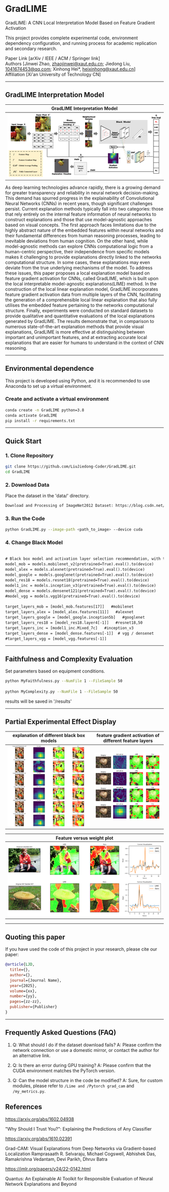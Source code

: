 # GradLIME
GradLIME: A CNN Local Interpretation Model Based on Feature Gradient Activation

This project provides complete experimental code, environment dependency configuration, and running process for academic replication and secondary research.

Paper Link [arXiv / IEEE / ACM / Springer link]  
Authors [Jinwei Zhao, zhaojinwei@xaut.edu.cn; Jiedong Liu, 1041674453@qq.com; Xinhong Hei*, heixinhong@xaut.edu.cn]  
Affiliation [Xi'an University of Technology CN]

---


## GradLIME Interpretation Model

|         GradLIME Interpretation Model         |
|:-------------------------------:|
| ![](./DemoImage/GradLIME.png) |


As deep learning technologies advance rapidly, there is a growing demand for greater transparency and reliability in neural network decision-making. This demand has spurred progress in the explainability of Convolutional Neural Networks (CNNs) in recent years, though significant challenges persist. Current explanation methods typically fall into two categories: those that rely entirely on the internal feature information of neural networks to construct explanations and those that use model-agnostic approaches based on visual concepts. The first approach faces limitations due to the highly abstract nature of the embedded features within neural networks and their fundamental differences from human reasoning processes, leading to inevitable deviations from human cognition. On the other hand, while model-agnostic methods can explore CNNs computational logic from a human-centric perspective, their independence from specific models makes it challenging to provide explanations directly linked to the networks computational structure. In some cases, these explanations may even deviate from the true underlying mechanisms of the model. To address these issues, this paper proposes a local explanation model based on feature gradient activation for CNNs, called GradLIME, which is built upon the local interpretable model-agnostic explanations(LIME) method. In the construction of the local linear explanation model, GradLIME incorporates feature gradient activation data from multiple layers of the CNN, facilitating the generation of a comprehensible local linear explanation that also fully utilises the embedded feature pertaining to the networks computational structure. Finally, experiments were conducted on
standard datasets to provide qualitative and quantitative evaluations of the local explanations generated by GradLIME. The results demonstrate that, in comparison to numerous state-of-the-art explanation methods that provide visual explanations, GradLIME is more effective at distinguishing between important and unimportant features, and at extracting accurate local explanations that are easier for humans to understand in the context of CNN reasoning. 

---

## Environmental dependence

This project is developed using Python, and it is recommended to use Anaconda to set up a virtual environment.

### Create and activate a virtual environment

```bash
conda create -n GradLIME python=3.8
conda activate GradLIME
pip install -r requirements.txt
```

---

## Quick Start

### 1. Clone Repository

```bash
git clone https://github.com/LiuJiedong-Coder/GradLIME.git
cd GradLIME
```

### 2. Download Data

Place the dataset in the 'data/' directory.

```txt
Download and Processing of ImageNet2012 Dataset: https://blog.csdn.net/weixin_47160526/article/details/132037269
```

### 3. Run the Code

```bash
python GradLIME.py --image-path <path_to_image> --device cuda
```

### 4. Change Black Model

```txt

# Black box model and activation layer selection recommendation, with the number of model root parameters increasing from small to large
model_mob = models.mobilenet_v2(pretrained=True).eval().to(device)
model_alex = models.alexnet(pretrained=True).eval().to(device)
model_google = models.googlenet(pretrained=True).eval().to(device)
model_res18 = models.resnet18(pretrained=True).eval().to(device)
model1_inc = models.inception_v3(pretrained=True).eval().to(device)
model_dense = models.densenet121(pretrained=True).eval().to(device)
#model_vgg = models.vgg16(pretrained=True).eval().to(device)

target_layers_mob = [model_mob.features[17]]   #mobilenet
target_layers_alex = [model_alex.features[11]]   #alexnet
target_layers_google = [model_google.inception5b]   #googlenet
target_layers_res18 = [model_res18.layer4[-1]]   #resnet18,50
target_layers_inc = [model1_inc.Mixed_7c]   #inception_v3
target_layers_dense = [model_dense.features[-1]]  # vgg / densenet
#target_layers_vgg = [model_vgg.features[-1]]

```

---

## Faithfulness and Complexity Evaluation

Set parameters based on equipment conditions.

```bash
python MyFaithfulness.py --NumFile 1 --FileSample 50

python MyComplexity.py --NumFile 1 --FileSample 50
```

results will be saved in '/results'

---

## Partial Experimental Effect Display

| explanation of different black box models | feature gradient activation of different feature layers |
|--------|--------|
| ![](./DemoImage/dif_black.png) | ![](./DemoImage/dif_layer.png) |

|   Feature versus weight plot   |
|:-------------------------------:|
| ![](./DemoImage/f_w.png) |

---

## Quoting this paper
If you have used the code of this project in your research, please cite our paper:

```bibtex
@article{LJD,
  title={},
  author={},
  journal={Journal Name},
  year={2025},
  volume={xx},
  number={yy},
  pages={zz-zz},
  publisher={Publisher}
}
```

---


## Frequently Asked Questions (FAQ)

1. Q: What should I do if the dataset download fails? 
A: Please confirm the network connection or use a domestic mirror, or contact the author for an alternative link.

2. Q: Is there an error during GPU training? 
A: Please confirm that the CUDA environment matches the PyTorch version.

3. Q: Can the model structure in the code be modified?
A: Sure, for custom modules, please refer to ` /Lime and /Pytorch grad_cam ` and ` /my_metrics.py`.


## References

https://arxiv.org/abs/1602.04938

"Why Should I Trust You?": Explaining the Predictions of Any Classifier

https://arxiv.org/abs/1610.02391

Grad-CAM: Visual Explanations from Deep Networks via Gradient-based Localization Ramprasaath R. Selvaraju, Michael Cogswell, Abhishek Das, Ramakrishna Vedantam, Devi Parikh, Dhruv Batra

https://jmlr.org/papers/v24/22-0142.html

Quantus: An Explainable AI Toolkit for Responsible Evaluation of Neural Network Explanations and Beyond